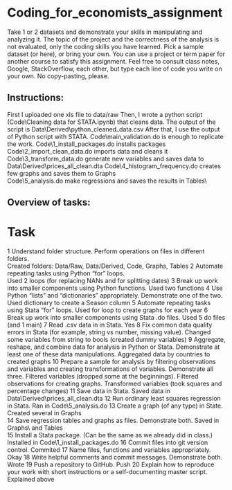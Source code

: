 # Coding_for_economists_assignment
Take 1 or 2 datasets and demonstrate your skills in manipulating and analyzing it. The topic of the project and the correctness of the analysis is not evaluated, only the coding skills you have learned.  Pick a sample dataset (or here), or bring your own. You can use a project or term paper for another course to satisfy this assignment.  Feel free to consult class notes, Google, StackOverflow, each other, but type each line of code you write on your own. No copy-pasting, please.

## Instructions:
First I uploaded one xls file to data/raw
Then, I wrote a python script (Code\Cleaning data for STATA.ipynb) that cleans data. The output of the script is Data\Derived\python_cleaned_data.csv
After that, I use the output of Python script with STATA. Code\main_validation.do is enough to replicate the work.
Code\1_install_packages.do installs packages
Code\2_import_clean_data.do imports data and cleans it
Code\3_transform_data.do generate new variables and saves data to Data\Derived\prices_all_clean.dta
Code\4_histogram_frequency.do creates few graphs and saves them to Graphs\
Code\5_analysis.do make regressions and saves the results in Tables\

## Overview of tasks:
#	Task
1	Understand folder structure. Perform operations on files in different folders.	
        Created folders: Data/Raw, Data/Derived, Code, Graphs, Tables
2	Automate repeating tasks using Python “for” loops.	
        Used 2 loops (for replacing NANs and for splitting dates)
3	Break up work into smaller components using Python functions.
        Used two functions
4	Use Python “lists” and “dictionaries” appropriately. Demonstrate one of the two.
        Used dictionary to create a Season column
5	Automate repeating tasks using Stata “for” loops.
        Used for loop to create graphs for each year
6	Break up work into smaller components using Stata .do files.
        Used 5 do files (and 1 main)
7	Read .csv data in in Stata.
        Yes
8	Fix common data quality errors in Stata (for example, string vs number, missing value).
        Changed some variables from string to bools (created dummy variables)
9	Aggregate, reshape, and combine data for analysis in Python or Stata. Demonstrate at least one of these data manipulations.
        Aggregated data by countries to created graphs
10	Prepare a sample for analysis by filtering observations and variables and creating transformations of variables. Demonstrate all three.
        Filtered variables (dropped some at the beginnings). Filtered observations for creating graphs. Transformed variables (took squares and percentage changes)
11	Save data in Stata.
        Saved data in Data\Derived\prices_all_clean.dta
12	Run ordinary least squares regression in Stata.
        Ran in Code\5_analysis.do
13	Create a graph (of any type) in State.
        Created several in Graphs\
14	Save regression tables and graphs as files. Demonstrate both.
        Saved in Graphs\ and Tables\
15	Install a Stata package. (Can be the same as we already did in class.)
        Installed in Code\1_install_packages.do
16	Commit files into git version control.
        Commited
17	Name files, functions and variables appropriately.
        Okay
18	Write helpful comments and commit messages. Demonstrate both.
        Wrote
19	Push a repository to GitHub.
        Push
20	Explain how to reproduce your work with short instructions or a self-documenting master script.
        Explained above

